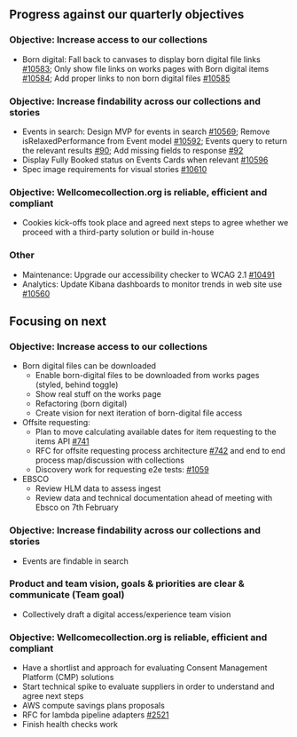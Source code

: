 ## Progress against our quarterly objectives

### Objective: Increase access to our collections
- Born digital: Fall back to canvases to display born digital file links [#10583](https://github.com/wellcomecollection/wellcomecollection.org/issues/10583); Only show file links on works pages with Born digital items [#10584](https://github.com/wellcomecollection/wellcomecollection.org/issues/10584); Add proper links to non born digital files [#10585](https://github.com/wellcomecollection/wellcomecollection.org/issues/10585)

### Objective: Increase findability across our collections and stories
- Events in search: Design MVP for events in search [#10569](https://github.com/wellcomecollection/wellcomecollection.org/issues/10569); Remove isRelaxedPerformance from Event model [#10592](https://github.com/wellcomecollection/wellcomecollection.org/issues/10592); Events query to return the relevant results [#90](https://github.com/wellcomecollection/content-api/issues/90);  Add missing fields to response [#92](https://github.com/wellcomecollection/content-api/issues/92)
- Display Fully Booked status on Events Cards when relevant [#10596](https://github.com/wellcomecollection/wellcomecollection.org/issues/10596)
- Spec image requirements for visual stories [#10610](https://github.com/wellcomecollection/wellcomecollection.org/issues/10610)


### Objective: Wellcomecollection.org is reliable, efficient and compliant
- Cookies kick-offs took place and agreed next steps to agree whether we proceed with a third-party solution or build in-house

### Other
- Maintenance: Upgrade our accessibility checker to WCAG 2.1 [#10491](https://github.com/wellcomecollection/wellcomecollection.org/issues/10491)
- Analytics: Update Kibana dashboards to monitor trends in web site use [#10560](https://github.com/wellcomecollection/wellcomecollection.org/issues/10560)


## Focusing on next

### Objective: Increase access to our collections
-	Born digital files can be downloaded
    -	Enable born-digital files to be downloaded from works pages (styled, behind toggle)
    -	Show real stuff on the works page
    -	Refactoring (born digital)
    -	Create vision for next iteration of born-digital file access
-	Offsite requesting:
    -	Plan to move calculating available dates for item requesting to the items API [#741](https://github.com/wellcomecollection/catalogue-api/issues/741)
    -	RFC for offsite requesting process architecture [#742](https://github.com/wellcomecollection/catalogue-api/issues/742) and end to end process map/discussion with collections
    -	Discovery work for requesting e2e tests: [#1059](https://github.com/wellcomecollection/wellcomecollection.org/issues/10591)
-	EBSCO
    -	Review HLM data to assess ingest
    - Review data and technical documentation ahead of meeting with Ebsco on 7th February


### Objective: Increase findability across our collections and stories
-	Events are findable in search

### Product and team vision, goals & priorities are clear & communicate (Team goal)
- Collectively draft a digital access/experience team vision

### Objective: Wellcomecollection.org is reliable, efficient and compliant
- Have a shortlist and approach for evaluating Consent Management Platform (CMP) solutions
- Start technical spike to evaluate suppliers in order to understand and agree next steps
- AWS compute savings plans proposals
- RFC for lambda pipeline adapters [#2521](https://github.com/wellcomecollection/catalogue-pipeline/issues/2521)
- Finish health checks work
